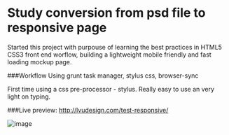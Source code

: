 # Study conversion from psd file to responsive page

Started this project with purpouse of learning the best practices in HTML5 CSS3 front end worflow, building a lightweight mobile friendly and fast loading mockup page.

###Workflow
Using grunt task manager, stylus css, browser-sync

First time using a css pre-processor - stylus. Really easy to use an very light on typing.

###Live preview:
http://lvudesign.com/test-responsive/

![image](https://raw.githubusercontent.com/LiviuLvu/mobile-responsive-liquid-layout-page/master/preview.jpg)

